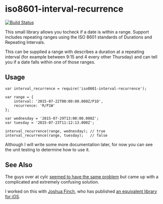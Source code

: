 
iso8601-interval-recurrence
===========================

[![Build Status](https://travis-ci.org/gausie/iso8601-interval-recurrence.svg?branch=master)](https://travis-ci.org/gausie/iso8601-range)

This small library allows you tocheck if a date is within a range. Support includes repeating ranges using the ISO 8601 standards of Durations and Repeating Intervals.

This can be supplied a range with describes a duration at a repeating interval (for example between 9:15 and 4 every other Thursday) and can tell you if a date falls within one of those ranges.

Usage
-----

```
var interval_recurrence = require('iso8601-interval-recurrence');

var range = {
    interval: '2015-07-22T00:00:00.000Z/P1D',
    recurrence: 'R/P1W'
};

var wednesday = '2015-07-29T13:00:00.000Z';
var tuesday = '2015-07-23T11:12:13.000Z';

interval_recurrence(range, wednesday); // true
interval_recurrence(range, tuesday);   // false
```

Although I will write some more documentation later, for now you can see the unit testing to determine how to use it.

See Also
--------

The guys over at cylc [seemed to have the same problem](https://github.com/cylc/cylc/wiki/ISO-8601) but came up with a complicated and extremely confusing solution.

I worked on this with [Joshua Finch](https://github.com/joshuafinch), who has published [an equivalent library for iOS](https://github.com/joshuafinch/ISO-8601-Interval-Recurrence).